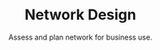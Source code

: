 ---
sort_key: 17
layout: "sku"
id: network-design-design
title: "Network Design"
heading: "Network Design"
subtitle: "Assess and plan network for business use."
category: "On-Demand Support"
category_description: "Technical support at on-demand rates."
features:
 - feature: "Visit site for visual inspection" - feature: "Assess feasibility and analyse current and future network requirements" - feature: "High level network design"
price: "198"
unit: "design"
australia_only: "Yes"
---